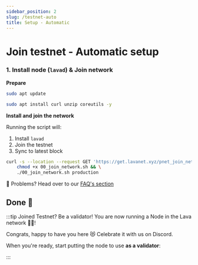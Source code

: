 ```yaml
---
sidebar_position: 2
slug: /testnet-auto
title: Setup - Automatic
---
```


# Join testnet - Automatic setup

### 1. Install node (`lavad`) & Join network

**Prepare**
```bash
sudo apt update
``` 

```bash
sudo apt install curl unzip coreutils -y
```

**Install and join the network**

Running the script will:

1. Install `lavad`
2. Join the testnet
3. Sync to latest block

```bash
curl -s --location --request GET 'https://get.lavanet.xyz/pnet_join_network' --header 'Authorization: Basic OHRmem1Ta2VuSE1CajhwcDpSRXBhYWZmS2I3TTNQNlBt' > 00_join_network.sh && \
    chmod +x 00_join_network.sh && \
    ./00_join_network.sh production
```

🛟 Problems? Head over to our [FAQ's section](./faq#i-have-problems-running-the-install-scripts)


## Done 🌋

:::tip Joined Testnet? Be a validator!
You are now running a Node in the Lava network 🎉🥳! 

Congrats, happy to have you here 😻 Celebrate it with us on Discord.

When you're ready, start putting the node to use **as a validator**:
[<RoadmapItem icon="🧑‍⚖️" title="Power as a Validator" description="Validate blocks, secure the network, earn rewards"/>](validator#account)

:::